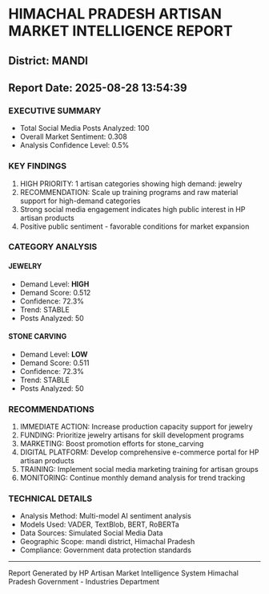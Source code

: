# HIMACHAL PRADESH ARTISAN MARKET INTELLIGENCE REPORT
## District: MANDI
## Report Date: 2025-08-28 13:54:39

### EXECUTIVE SUMMARY
- Total Social Media Posts Analyzed: 100
- Overall Market Sentiment: 0.308
- Analysis Confidence Level: 0.5%

### KEY FINDINGS
1. HIGH PRIORITY: 1 artisan categories showing high demand: jewelry
2. RECOMMENDATION: Scale up training programs and raw material support for high-demand categories
3. Strong social media engagement indicates high public interest in HP artisan products
4. Positive public sentiment - favorable conditions for market expansion

### CATEGORY ANALYSIS

#### JEWELRY
- Demand Level: **HIGH**
- Demand Score: 0.512
- Confidence: 72.3%
- Trend: STABLE
- Posts Analyzed: 50

#### STONE CARVING
- Demand Level: **LOW**
- Demand Score: 0.511
- Confidence: 72.3%
- Trend: STABLE
- Posts Analyzed: 50

### RECOMMENDATIONS
1. IMMEDIATE ACTION: Increase production capacity support for jewelry
2. FUNDING: Prioritize jewelry artisans for skill development programs
3. MARKETING: Boost promotion efforts for stone_carving
4. DIGITAL PLATFORM: Develop comprehensive e-commerce portal for HP artisan products
5. TRAINING: Implement social media marketing training for artisan groups
6. MONITORING: Continue monthly demand analysis for trend tracking

### TECHNICAL DETAILS
- Analysis Method: Multi-model AI sentiment analysis
- Models Used: VADER, TextBlob, BERT, RoBERTa
- Data Sources: Simulated Social Media Data
- Geographic Scope: mandi district, Himachal Pradesh
- Compliance: Government data protection standards

---
Report Generated by HP Artisan Market Intelligence System
Himachal Pradesh Government - Industries Department
